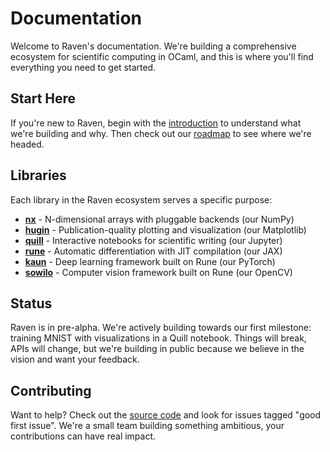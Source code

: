 # Documentation

Welcome to Raven's documentation. We're building a comprehensive ecosystem for scientific computing in OCaml, and this is where you'll find everything you need to get started.

## Start Here

If you're new to Raven, begin with the [introduction](/docs/introduction/) to understand what we're building and why. Then check out our [roadmap](/docs/roadmap/) to see where we're headed.

## Libraries

Each library in the Raven ecosystem serves a specific purpose:

- **[nx](/docs/nx/)** - N-dimensional arrays with pluggable backends (our NumPy)
- **[hugin](/docs/hugin/)** - Publication-quality plotting and visualization (our Matplotlib)
- **[quill](/docs/quill/)** - Interactive notebooks for scientific writing (our Jupyter)
- **[rune](/docs/rune/)** - Automatic differentiation with JIT compilation (our JAX)
- **[kaun](/docs/kaun/)** - Deep learning framework built on Rune (our PyTorch)
- **[sowilo](/docs/sowilo/)** - Computer vision framework built on Rune (our OpenCV)

## Status

Raven is in pre-alpha. We're actively building towards our first milestone: training MNIST with visualizations in a Quill notebook. Things will break, APIs will change, but we're building in public because we believe in the vision and want your feedback.

## Contributing

Want to help? Check out the [source code](https://github.com/raven-ml/raven) and look for issues tagged "good first issue". We're a small team building something ambitious, your contributions can have real impact.